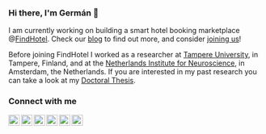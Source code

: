 ### Hi there, I'm Germán 👋


I am currently working on building a smart hotel booking marketplace @[FindHotel]. Check our [blog] to find out more, and consider [joining us]! 

Before joining FindHotel I worked as a researcher at [Tampere University](https://www.tuni.fi/en/about-us/tampere-university), in Tampere, Finland, and at the [Netherlands Institute for Neuroscience](https://nin.nl/), in Amsterdam, the Netherlands. If you are interested in my past research you can take a look at my [Doctoral Thesis].

[FindHotel]: https://www.findhotel.net/
[joining us]: https://careers.findhotel.net/
[blog]: https://blog.findhotel.net/
[Doctoral Thesis]: https://trepo.tuni.fi//handle/10024/115067


### Connect with me

[<img align="left" alt="germangh | Twitter" width="22px" src="https://cdn.jsdelivr.net/npm/simple-icons@v3/icons/twitter.svg" />][twitter]
[<img align="left" alt="germangh | LinkedIn" width="22px" src="https://cdn.jsdelivr.net/npm/simple-icons@v3/icons/linkedin.svg" />][linkedin]
[<img align="left" alt="germangh | Mail" width="22px" src="https://cdn.jsdelivr.net/npm/simple-icons@3.12.3/icons/gmail.svg" />][mail]
[<img align="left" alt="germangh | Mail" width="22px" src="https://cdn.jsdelivr.net/npm/simple-icons@3.12.3/icons/keybase.svg" />][keybase]
[<img align="left" alt="germangh | Mail" width="22px" src="https://cdn.jsdelivr.net/npm/simple-icons@3.12.3/icons/researchgate.svg" />][researchgate]
[<img align="left" alt="germangh | Mail" width="22px" src="https://cdn.jsdelivr.net/npm/simple-icons@3.12.3/icons/googlescholar.svg" />][googlescholar]


[twitter]: https://twitter.com/germangh
[linkedin]: https://www.linkedin.com/in/germangh
[mail]: mailto:german@findhotel.net
[googlescholar]: https://scholar.google.com/citations?user=dXo1j4IAAAAJ
[researchgate]: https://www.researchgate.net/profile/German_Gomez-Herrero
[keybase]: https://keybase.io/germangh
